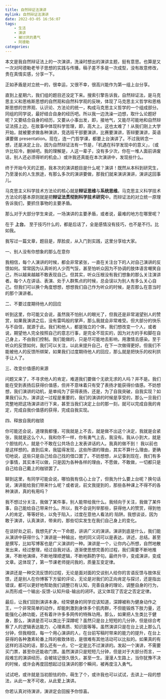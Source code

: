 ```yaml
---
title: 自然辩证法演讲
mylink: 自然辩证法演讲
date: 2022-03-05 16:56:07
tags:
	- 生活
	- 演讲
	- 被讨厌的勇气
	- 阿德勒
categories:
---
```


本文是我自然辩证法上的一次演讲，洗澡时想出的演讲主题，挺有意思。也算是又一次对阿德勒老爷子思想的实践与传播，稿子差不多是一次成型，没有故意修改，贵在真情实感，分享一下。

<!--more-->

正如矛盾是对立统一的，很幸运，又很不幸，很高兴能作为第一组上台分享。



直到上星期六，我们组的题目还没定下来。搜索引擎告诉我，自然辩证法，是马克思主义和恩格斯思想的自然观和自然科学观的反映，体现了马克思主义哲学和恩格斯思想的世界观、认识论、方法论的统一，构成马克思主义哲学的一个组成部分。同组的同学说，最好结合自身的经历吧。所以我一边洗澡一边想，取什么论题好呢？又要结合自身的经历，又要从小事出发，即，接地气，又能尽可能地和自然辩证法搭上边，在故事中体现科学哲理，即，高大上。这也太难了！从我们刚上大学开始，就被要求做各种演讲，竞选班干部要演讲，比赛要演讲，答辩要演讲，英语课要做 presentation。现在，连一门哲学课，都要上台演讲了。不过我转念一想，还是决定上台。因为自然辩证法有一节是，「机遇在科学发现中的意义」，（或许比较冷，删掉吧。我的理解是，人这一辈子，没有多少次，你在一堆人面前讲废话，别人还必须得听的机会。）或许我还真能在本次演讲中，发现些什么。



终于开始今天的正题，我本次的演讲题目是什么呢？演讲！既然从本科到研究生，乃至漫长的人生旅途，有那么多次的演讲要做，那我们就来演讲演讲，演讲这回事儿。



马克思主义科学技术方法论的核心就是**辩证思维**与**系统思维**。马克思主义科学技术方法论的基本原则就是把**辩证法贯彻到科学技术研究**中。而辩证法的对立统一原理告诉我们，要抓住事物的主要矛盾。



那么对于大部分学生来说，一场演讲的主要矛盾，或者说，最难的地方在哪里呢？



在于 **上台**。 至于技巧什么的，都是后话了，全是感情没有技巧，也不是不行。比如我。



我写过一篇文章，题目是，厚脸皮，从入门到实践，这里分享给大家。



一、别人没有你想象的那么在意你  

我相信，每个人演讲的时候，都会非常紧张，一直在关注台下的人对自己演讲的反馈如何。常常因为认真听的人少而气馁，甚至怕听众因为不协调的肢体语言嘲笑自己，所以越来越越不敢表现自己。但其实，听众压根没有我们想象的那么关注演讲者。每个人在讲话、表演、处于人群焦点的时候，总会误以为别人有多么关心自己。但我们可以换个角度想想，想想我们自己作为听众的时候，是否那么在意当时的那个演讲者。



二、不要过度期待他人的回应  

听到这里，你可能又会说，虽然我不怕别人的眼光了，但我还是非常渴望别人的赞赏，如果我演讲之后，没有雷鸣般的掌声，那么我就会非常难受。但大部分的快乐与不自信，就源于此。我们和他人，都是独立的个体，我们想改变一个人，或者说，期望他人完全按照自己的意志行事，是完全不现实的，因为对方的手和脚在自己身上，不由我们控制。我们能做的，只是尽可能地去影响，用激情去感染。至于听众的反馈如何，我们可以关注，以此来提升自己，在下一次做得更好。但我们不能被他人的反馈所绑架，如果我们过度期待他人的回应，那么就是把快乐的权利拱手让人了。



三、改变价值感的来源  

问题又来了，不寻求他人的肯定，难道我们要做个无欲无求的人吗？并不是。我们能在受到表扬后获得价值感，但并不意味着只有受了表扬才能获得价值感。不妨想想，我们演讲的动机，是单纯为了获得表扬，还是，为了自我突破，自我实现？如果我们认为，演讲这一过程是重要的，我们的演讲的时候是享受的，那么一旦我们完整地把这场演讲进行下来，甚至当我们决定上台的那一刻，就可以完成自我的肯定，完成自我价值感的获得，完成自我实现。



四、释放自我的枷锁  

你可能还会说，道理我都懂，可我就是上不去，就是做不出这个决定，我就是会紧张，我就是这么个人，我和你不一样，你有勇气上去，我没有。我从小到大，就是个胆怯的人，就是个不敢在公共场合上发表讲话的人。我真的做不到！ 我以前也是这样想的。直到后来，我猛得发现，这些所谓的理由，其实不算什么理由，更确切地说，这些只是自己给自己找的借口罢了。不妨想想，从记事到现在，我们有多少事情，其实本可以做，只是因为各种各样的理由，不愿做，不敢做，一切都只是自己给自己戴上的枷锁罢了。



聊到这里，有同学可能会说，哪怕我有信心上台了，但我为什么要上台呢？换句话说，演讲能给我们带来什么呢？或者说，前文我提到的，那些各种课上不得不的各种演讲，真的有用吗？



我不想过分关注，我做了某件事，别人能带给我什么。我倾向于关注，我做了某件事，自己能给自己带来什么。所以，我不会说列举那些，获得他人的赞赏，得到他人的肯定，等等好处，以免于陷入，过度在意他人看法的 陷阱。我想谈谈，因为敢于演讲，认真演讲，带来的，那些切实发生在我们自己身上的变化。



在谈好处之前，我想先扩大一下命题，讲讲广义的演讲。演讲到底是什么，我们能从演讲中获得什么？演讲是一种输出，他的同义词可以是表达，讲述，总结。甚至是撰写，比如写博客也是广义演讲的一种。演讲是一个，让你内心所想，自然地散发出来，经过整理，经过自我对话，逐渐使思想完善的过程，我们需要不断地推演，不断地演绎，不断地理顺逻辑，不断地斟酌字句。最终升华，变成演讲，变成文章。这体现了，第一节课老师提问我的，质量互变定律。



演讲还是一种交流反馈的过程，无论是面对面的交谈别人给你的言语反馈与肢体反馈，还是别人在你博客下方留的评论，无论是对我们的正向肯定与探讨，还是指出错误，都可以更好地帮助我们调整已有认知，完善自身的理论，调整自身的行为，从而形成一个输出-反馈-认知升级-输出的闭环。这又体现了否定之否定定律。



最后，让我们回到演讲本身。经常健身的同学应该知道，深蹲被称为健身动作之王，一个非常简单的动作，却能刺激到身体多个肌肉群，不但能锻炼下肢力量，还能强化心肺功能，还有着许许多多网传的特殊功用。那么，如果把人生类比于健身，那么，演讲是否可以类比于深蹲呢？虽然只是台上短短的几分钟，但是综合考察了人的逻辑表达能力、心理素质、知识面等等。虽然演讲只是在台上说上那么几分钟，但我相信，每一个用心演讲的人，在台前写稿时带来的能力的提升，在台上获得的各种激素轮番上阵的极致体验，是很难有其他活动可以比拟的。如果真的有这样的活动的话，那么还有一点，它一定是比不过演讲的。发起一个演讲，不需要买门票，甚至你还能收门票。虽然演讲只是短短几分钟，但是对于大部分而言，一段难忘的演讲经历，会被铭记很久很久，甚至一生。漫漫人生路上，当你犹豫不决的时候，或许会再度回想起过往演讲的那个瞬间，被再度注入勇气。



试试吧，或许就是当初胆怯的你，萌生了个，或许我也可以试试，去讲上一段的想法，从此一发不可收，从此爱上演讲。



你若认真对待演讲，演讲定会回报予你惊喜。

 